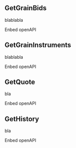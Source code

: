 ## GetGrainBids
blablabla

Enbed openAPI

## GetGrainInstruments
blablabla

Enbed openAPI

## GetQuote
bla

Enbed openAPI

## GetHistory
bla

Enbed openAPI
